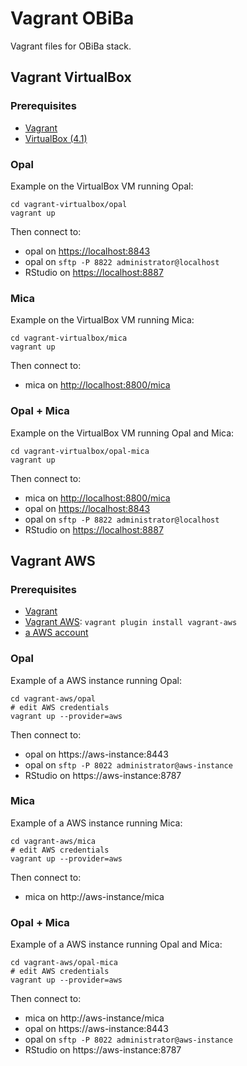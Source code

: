 Vagrant OBiBa
=============

Vagrant files for OBiBa stack.

## Vagrant VirtualBox

### Prerequisites

* [Vagrant](http://www.vagrantup.com/)
* [VirtualBox (4.1)](https://www.virtualbox.org/)

### Opal

Example on the VirtualBox VM running Opal:

	cd vagrant-virtualbox/opal
	vagrant up

Then connect to:
* opal on [https://localhost:8843](https://localhost:8843)
* opal on `sftp -P 8822 administrator@localhost`
* RStudio on [https://localhost:8887](https://localhost:8887)

### Mica

Example on the VirtualBox VM running Mica:

	cd vagrant-virtualbox/mica
	vagrant up

Then connect to:
* mica on [http://localhost:8800/mica](http://localhost:8800/mica)

### Opal + Mica

Example on the VirtualBox VM running Opal and Mica:

	cd vagrant-virtualbox/opal-mica
	vagrant up

Then connect to:
* mica on [http://localhost:8800/mica](http://localhost:8800/mica)
* opal on [https://localhost:8843](https://localhost:8843)
* opal on `sftp -P 8822 administrator@localhost`
* RStudio on [https://localhost:8887](https://localhost:8887)

## Vagrant AWS

### Prerequisites

* [Vagrant](http://www.vagrantup.com/)
* [Vagrant AWS](https://github.com/mitchellh/vagrant-aws): `vagrant plugin install vagrant-aws`
* [a AWS account](https://aws.amazon.com/)

### Opal

Example of a AWS instance running Opal:

	cd vagrant-aws/opal
	# edit AWS credentials
	vagrant up --provider=aws

Then connect to:
* opal on https://aws-instance:8443
* opal on `sftp -P 8022 administrator@aws-instance`
* RStudio on https://aws-instance:8787

### Mica

Example of a AWS instance running Mica:

	cd vagrant-aws/mica
	# edit AWS credentials
	vagrant up --provider=aws

Then connect to:
* mica on http://aws-instance/mica

### Opal + Mica

Example of a AWS instance running Opal and Mica:

	cd vagrant-aws/opal-mica
	# edit AWS credentials
	vagrant up --provider=aws

Then connect to:
* mica on http://aws-instance/mica
* opal on https://aws-instance:8443
* opal on `sftp -P 8022 administrator@aws-instance`
* RStudio on https://aws-instance:8787 
